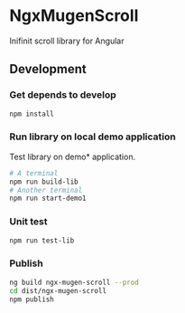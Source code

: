 # NgxMugenScroll

Inifinit scroll library for Angular

## Development

### Get depends to develop

```bash
npm install
```

### Run library on local demo application

Test library on demo* application.

```bash
# A terminal
npm run build-lib
# Another terminal
npm run start-demo1
```

### Unit test

```bash
npm run test-lib
```

### Publish

```bash
ng build ngx-mugen-scroll --prod
cd dist/ngx-mugen-scroll
npm publish
```
